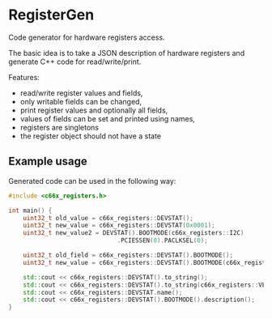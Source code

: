 # RegisterGen #

Code generator for hardware registers access.

The basic idea is to take a JSON description of hardware registers and
generate C++ code for read/write/print.

Features:
- read/write register values and fields,
- only writable fields can be changed,
- print register values and optionally all fields,
- values of fields can be set and printed using names,
- registers are singletons
- the register object should not have a state

## Example usage ##

Generated code can be used in the following way:

```c++
#include <c66x_registers.h>

int main() {
    uint32_t old_value = c66x_registers::DEVSTAT();
	uint32_t new_value = c66x_registers::DEVSTAT(0x0001);
    uint32_t new_value2 = DEVSTAT().BOOTMODE(c66x_registers::I2C)
	                          .PCIESSEN(0).PACLKSEL(0);

	uint32_t old_field = c66x_registers::DEVSTAT().BOOTMODE();
	uint32_t new_value = c66x_registers::DEVSTAT().BOOTMODE(c66x_registers::I2C);

    std::cout << c66x_registers::DEVSTAT().to_string();
	std::cout << c66x_registers::DEVSTAT().to_string(c66x_registers::VERBOSE);
	std::cout << c66x_registers::DEVSTAT.name();
	std::cout << c66x_registers::DEVSTAT().BOOTMODE().description();
}
```


